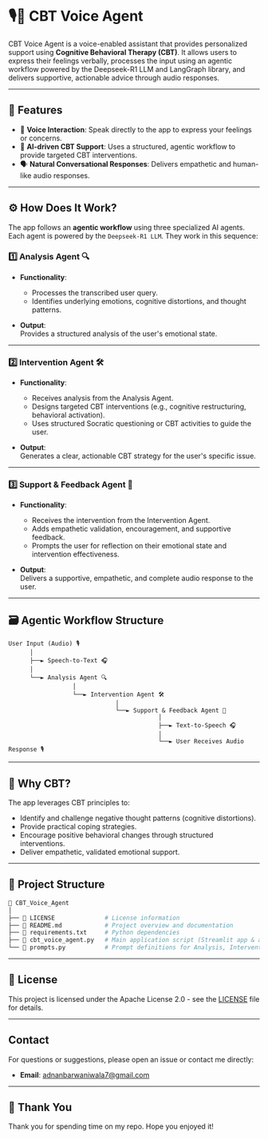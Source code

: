 # 🎙️🧠 **CBT Voice Agent**

CBT Voice Agent is a voice-enabled assistant that provides personalized support using **Cognitive Behavioral Therapy (CBT)**. It allows users to express their feelings verbally, processes the input using an agentic workflow powered by the Deepseek-R1 LLM and LangGraph library, and delivers supportive, actionable advice through audio responses.

---

## 🚀 **Features**

- 🎤 **Voice Interaction**: Speak directly to the app to express your feelings or concerns.
- 🤖 **AI-driven CBT Support**: Uses a structured, agentic workflow to provide targeted CBT interventions.
- 🗣️ **Natural Conversational Responses**: Delivers empathetic and human-like audio responses.

---

## ⚙️ **How Does It Work?**

The app follows an **agentic workflow** using three specialized AI agents. Each agent is powered by the `Deepseek-R1 LLM`. They work in this sequence:

### 1️⃣ **Analysis Agent 🔍**

- **Functionality**:  
  - Processes the transcribed user query.
  - Identifies underlying emotions, cognitive distortions, and thought patterns.

- **Output**:  
  Provides a structured analysis of the user's emotional state.

---

### 2️⃣ **Intervention Agent 🛠️**

- **Functionality**:  
  - Receives analysis from the Analysis Agent.
  - Designs targeted CBT interventions (e.g., cognitive restructuring, behavioral activation).
  - Uses structured Socratic questioning or CBT activities to guide the user.

- **Output**:  
  Generates a clear, actionable CBT strategy for the user's specific issue.

---

### 3️⃣ **Support & Feedback Agent 💬**

- **Functionality**:  
  - Receives the intervention from the Intervention Agent.
  - Adds empathetic validation, encouragement, and supportive feedback.
  - Prompts the user for reflection on their emotional state and intervention effectiveness.

- **Output**:  
  Delivers a supportive, empathetic, and complete audio response to the user.

---

## 🗃️ **Agentic Workflow Structure**

```
User Input (Audio) 🎙️
      │
      ├──► Speech-to-Text 🎧
      │
      └──► Analysis Agent 🔍
                  │
                  └──► Intervention Agent 🛠️
                              │
                              └──► Support & Feedback Agent 💬
                                          │
                                          ├──► Text-to-Speech 🎧
                                          │
                                          └──► User Receives Audio Response 🎙️
```

---

## 🧠 **Why CBT?**

The app leverages CBT principles to:

- Identify and challenge negative thought patterns (cognitive distortions).
- Provide practical coping strategies.
- Encourage positive behavioral changes through structured interventions.
- Deliver empathetic, validated emotional support.

---

## 📁 **Project Structure**

```bash
📂 CBT_Voice_Agent
│
├── 📄 LICENSE              # License information
├── 📄 README.md            # Project overview and documentation
├── 📄 requirements.txt     # Python dependencies
├── 📄 cbt_voice_agent.py   # Main application script (Streamlit app & agentic workflow)
└── 📄 prompts.py           # Prompt definitions for Analysis, Intervention, and Support Agents
```

---

## 📜 **License**

This project is licensed under the Apache License 2.0 - see the [LICENSE](LICENSE) file for details.

---

## Contact

For questions or suggestions, please open an issue or contact me directly:

- **Email**: adnanbarwaniwala7@gmail.com

---

## 🙏 Thank You

Thank you for spending time on my repo. Hope you enjoyed it!
